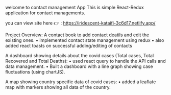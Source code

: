 welcome to contact management App
This is simple React-Redux application for contact managements.

you can view site here 👉 : https://iridescent-kataifi-3c6d17.netlify.app/


Project Overview:
A contact book to add contact deatils and edit the existing ones.
  • implemented contact state management using redux
  • also added react toasts on successful adding/editing of contacts

A dashboard showing details about the covid cases (Total cases, Total Recovered and Total Deaths):
  • used react query to handle the API calls and data management.
  • Built a dashboard with a line graph showing case fluctuations
    (using chartJS).
    
A map showing country specific data of covid cases:
  • added a leaflate map with markers showing all data of the country.

